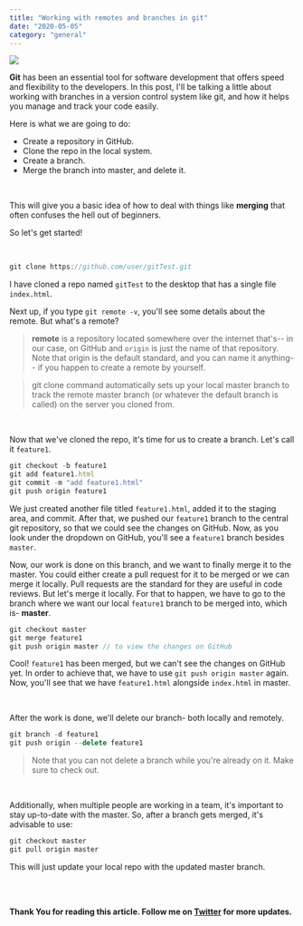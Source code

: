 ```yaml
---
title: "Working with remotes and branches in git"
date: "2020-05-05"
category: "general"
---
```


![](https://www.cloudsavvyit.com/thumbcache/0/0/5b8ff1fbf94a3ecddbaa8db6b389c09a/p/uploads/2019/10/xe713ed70-1.png.pagespeed.gp+jp+jw+pj+ws+js+rj+rp+rw+ri+cp+md.ic.nMHcKVf_oU.png)


**Git** has been an essential tool for software development that offers speed and flexibility to the developers. In this post, I'll be talking a little about working with branches in a version control system like git, and how it helps you manage and track your code easily.

Here is what we are going to do:

* Create a repository in GitHub.
* Clone the repo in the local system.
* Create a branch.
* Merge the branch into master, and delete it.

<br />

This will give you a basic idea of how to deal with things like **merging** that often confuses the hell out of beginners.

So let's get started!

<br />


```js
git clone https://github.com/user/gitTest.git
```

I have cloned a repo named `gitTest` to the desktop that has a single file `index.html`.


Next up, if you type `git remote -v`, you'll see some details about the remote. But what's a remote?

> **remote** is a repository located somewhere over the internet that's-- in our case, on GitHub and `origin` is just the name of that repository. Note that origin is the default standard, and you can name it anything-- if you happen to create a remote by yourself.

> git clone command automatically sets up your local master branch to track the remote master branch (or whatever the default branch is called) on the server you cloned from.

<br />


Now that we've cloned the repo, it's time for us to create a branch. Let's call it `feature1`.

```js
git checkout -b feature1
git add feature1.html
git commit -m "add feature1.html"
git push origin feature1
```

We just created another file titled `feature1.html`, added it to the staging area, and commit. After that, we pushed our `feature1` branch to the central git repository, so that we could see the changes on GitHub. Now, as you look under the dropdown on GitHub, you'll see a `feature1` branch besides `master`.


Now, our work is done on this branch, and we want to finally merge it to the master. You could either create a pull request for it to be merged or we can merge it locally. Pull requests are the standard for they are useful in code reviews. But let's merge it locally. For that to happen, we have to go to the branch where we want our local `feature1` branch to be merged into, which is- **master**.

```js
git checkout master
git merge feature1
git push origin master // to view the changes on GitHub
```

Cool! `feature1` has been merged, but we can't see the changes on GitHub yet. In order to achieve that, we have to use `git push origin master` again. Now, you'll see that we have `feature1.html` alongside `index.html` in master.

<br />

After the work is done, we'll delete our branch- both locally and remotely.

```js
git branch -d feature1
git push origin --delete feature1
```
> Note that you can not delete a branch while you're already on it. Make sure to check out.

<br />

Additionally, when multiple people are working in a team, it's important to stay up-to-date with the master. So, after a branch gets merged, it's advisable to use:

```js
git checkout master
git pull origin master
```


This will just update your local repo with the updated master branch.

<br><br>

**Thank You for reading this article. Follow me on [Twitter](https://twitter.com/_himalayan_) for more updates.**





















